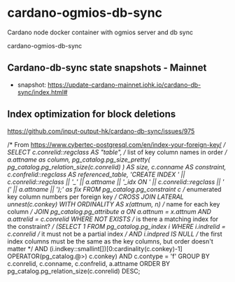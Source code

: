 # cardano-ogmios-db-sync
Cardano node docker container with ogmios server and db sync


cardano-ogmios-db-sync




## Cardano-db-sync state snapshots - Mainnet
- snapshot: https://update-cardano-mainnet.iohk.io/cardano-db-sync/index.html#

## Index optimization for block deletions

https://github.com/input-output-hk/cardano-db-sync/issues/975

/* From https://www.cybertec-postgresql.com/en/index-your-foreign-key/ */
SELECT c.conrelid::regclass AS "table",
       /* list of key column names in order */
       a.attname as column,
       pg_catalog.pg_size_pretty(
          pg_catalog.pg_relation_size(c.conrelid)
       ) AS size,
       c.conname AS constraint,
       c.confrelid::regclass AS referenced_table,
       'CREATE INDEX ' || c.conrelid::regclass || '_' || a.attname || '_idx ON ' || c.conrelid::regclass || ' (' || a.attname || ');' as fix
FROM pg_catalog.pg_constraint c
   /* enumerated key column numbers per foreign key */
   CROSS JOIN LATERAL
      unnest(c.conkey) WITH ORDINALITY AS x(attnum, n)
   /* name for each key column */
   JOIN pg_catalog.pg_attribute a
      ON a.attnum = x.attnum
         AND a.attrelid = c.conrelid
WHERE NOT EXISTS
        /* is there a matching index for the constraint? */
        (SELECT 1 FROM pg_catalog.pg_index i
         WHERE i.indrelid = c.conrelid
           /* it must not be a partial index */
           AND i.indpred IS NULL
           /* the first index columns must be the same as the
              key columns, but order doesn't matter */
           AND (i.indkey::smallint[])[0:cardinality(c.conkey)-1]
               OPERATOR(pg_catalog.@>) c.conkey)
  AND c.contype = 'f'
GROUP BY c.conrelid, c.conname, c.confrelid, a.attname
ORDER BY pg_catalog.pg_relation_size(c.conrelid) DESC;